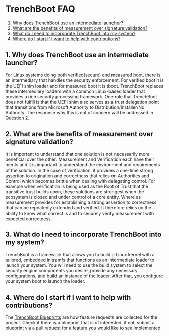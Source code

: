 # TrenchBoot FAQ

1. [Why does TrenchBoot use an intermediate launcher?](#1-why-does-trenchboot-use-an-intermediate-launcher)
2. [What are the benefits of measurement over signature validation?](#2-what-are-the-benefits-of-measurement-over-signature-validation)
3. [What do I need to incorporate TrenchBoot into my system?](#3-what-do-i-need-to-incorporate-trenchboot-into-my-system)
4. [Where do I start if I want to help with contributions?](#4-where-do-i-start-if-i-want-to-help-with-contributions)

## 1. Why does TrenchBoot use an intermediate launcher?

For Linux systems doing both verified(secure) and measured boot, there is an
intermediary that handles the security enforcement. For verified boot it is the
UEFI shim loader and for measured boot it is tboot. TrenchBoot replaces these
intermediary loaders with a common Linux-based loader that provides a rich
security processing framework. One role that TrenchBoot does not fulfill is
that the UEFI shim also serves as a trust delegation point that transitions
from Microsoft Authority to Distribution/Installer/No Authority. The response
why this is not of concern will be addressed in Question 2.


## 2. What are the benefits of measurement over signature validation?

It is important to understand that one solution is not necessarily more
beneficial over the other. Measurement and Verification each have their merits
and it is important to understand the environment and requirements of the
solution. In the case of verification, it provides a one-time strong assertion
to origination and correctness that relies on Authorities and Control which
becomes brittle when dealing with delegating control. For example when
verification is being used as the Root of Trust that the transitive trust
builds upon, these solutions are strongest when the ecosystem is closed and
under control of a core entity. Where as measurement provides for establishing
a strong assertion to correctness that can be repeatedly extended and verified.
It therefore relies on the ability to know what correct is and to securely
verify measurement with expected correctness.


## 3. What do I need to incorporate TrenchBoot into my system? 

TrenchBoot is a framework that allows you to build a Linux kernel with a
tailored, embedded initramfs that functions as an intermediate loader to launch
your system. You will need to use the build system to select the security
engine components you desire, provide any necessary configurations, and build
an instance of the loader. After that, you configure your system boot to launch
the loader.


## 4. Where do I start if I want to help with contributions?

The [TrenchBoot Blueprints](https://github.com/TrenchBoot/documentation/tree/master/blueprints)
are how feature requests are collected for the project. Check if there is a
blueprint that is of interested, if not, submit a blueprint via a pull request
for a feature you would like to see implemented.
